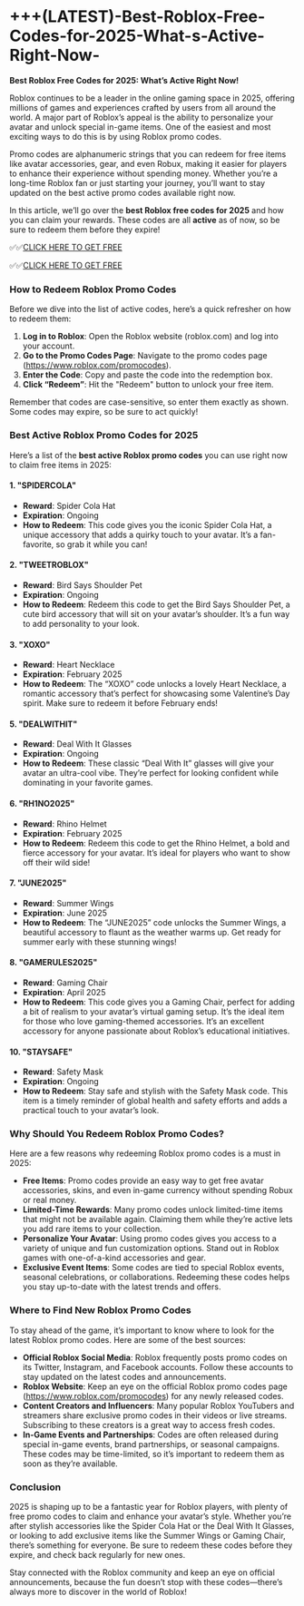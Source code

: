 # +++(LATEST)-Best-Roblox-Free-Codes-for-2025-What-s-Active-Right-Now-

**Best Roblox Free Codes for 2025: What’s Active Right Now!**

Roblox continues to be a leader in the online gaming space in 2025, offering millions of games and experiences crafted by users from all around the world. A major part of Roblox’s appeal is the ability to personalize your avatar and unlock special in-game items. One of the easiest and most exciting ways to do this is by using Roblox promo codes.

Promo codes are alphanumeric strings that you can redeem for free items like avatar accessories, gear, and even Robux, making it easier for players to enhance their experience without spending money. Whether you’re a long-time Roblox fan or just starting your journey, you’ll want to stay updated on the best active promo codes available right now.

In this article, we’ll go over the **best Roblox free codes for 2025** and how you can claim your rewards. These codes are all **active** as of now, so be sure to redeem them before they expire!

✅✅[CLICK HERE TO GET FREE](https://tinyurl.com/f5a9kmyc)

✅✅[CLICK HERE TO GET FREE](https://tinyurl.com/f5a9kmyc)

### How to Redeem Roblox Promo Codes

Before we dive into the list of active codes, here’s a quick refresher on how to redeem them:

1. **Log in to Roblox**: Open the Roblox website (roblox.com) and log into your account.
2. **Go to the Promo Codes Page**: Navigate to the promo codes page (https://www.roblox.com/promocodes).
3. **Enter the Code**: Copy and paste the code into the redemption box.
4. **Click “Redeem”**: Hit the "Redeem" button to unlock your free item.

Remember that codes are case-sensitive, so enter them exactly as shown. Some codes may expire, so be sure to act quickly!

### Best Active Roblox Promo Codes for 2025

Here’s a list of the **best active Roblox promo codes** you can use right now to claim free items in 2025:

#### 1. **"SPIDERCOLA"**
   - **Reward**: Spider Cola Hat
   - **Expiration**: Ongoing
   - **How to Redeem**: This code gives you the iconic Spider Cola Hat, a unique accessory that adds a quirky touch to your avatar. It’s a fan-favorite, so grab it while you can!

#### 2. **"TWEETROBLOX"**
   - **Reward**: Bird Says Shoulder Pet
   - **Expiration**: Ongoing
   - **How to Redeem**: Redeem this code to get the Bird Says Shoulder Pet, a cute bird accessory that will sit on your avatar’s shoulder. It’s a fun way to add personality to your look.

#### 3. **"XOXO"**
   - **Reward**: Heart Necklace
   - **Expiration**: February 2025
   - **How to Redeem**: The “XOXO” code unlocks a lovely Heart Necklace, a romantic accessory that’s perfect for showcasing some Valentine’s Day spirit. Make sure to redeem it before February ends!


#### 5. **"DEALWITHIT"**
   - **Reward**: Deal With It Glasses
   - **Expiration**: Ongoing
   - **How to Redeem**: These classic “Deal With It” glasses will give your avatar an ultra-cool vibe. They’re perfect for looking confident while dominating in your favorite games.

#### 6. **"RH1NO2025"**
   - **Reward**: Rhino Helmet
   - **Expiration**: February 2025
   - **How to Redeem**: Redeem this code to get the Rhino Helmet, a bold and fierce accessory for your avatar. It’s ideal for players who want to show off their wild side!

#### 7. **"JUNE2025"**
   - **Reward**: Summer Wings
   - **Expiration**: June 2025
   - **How to Redeem**: The “JUNE2025” code unlocks the Summer Wings, a beautiful accessory to flaunt as the weather warms up. Get ready for summer early with these stunning wings!

#### 8. **"GAMERULES2025"**
   - **Reward**: Gaming Chair
   - **Expiration**: April 2025
   - **How to Redeem**: This code gives you a Gaming Chair, perfect for adding a bit of realism to your avatar’s virtual gaming setup. It’s the ideal item for those who love gaming-themed accessories.
 It’s an excellent accessory for anyone passionate about Roblox’s educational initiatives.

#### 10. **"STAYSAFE"**
   - **Reward**: Safety Mask
   - **Expiration**: Ongoing
   - **How to Redeem**: Stay safe and stylish with the Safety Mask code. This item is a timely reminder of global health and safety efforts and adds a practical touch to your avatar’s look.

### Why Should You Redeem Roblox Promo Codes?

Here are a few reasons why redeeming Roblox promo codes is a must in 2025:

- **Free Items**: Promo codes provide an easy way to get free avatar accessories, skins, and even in-game currency without spending Robux or real money.
- **Limited-Time Rewards**: Many promo codes unlock limited-time items that might not be available again. Claiming them while they’re active lets you add rare items to your collection.
- **Personalize Your Avatar**: Using promo codes gives you access to a variety of unique and fun customization options. Stand out in Roblox games with one-of-a-kind accessories and gear.
- **Exclusive Event Items**: Some codes are tied to special Roblox events, seasonal celebrations, or collaborations. Redeeming these codes helps you stay up-to-date with the latest trends and offers.

### Where to Find New Roblox Promo Codes

To stay ahead of the game, it’s important to know where to look for the latest Roblox promo codes. Here are some of the best sources:

- **Official Roblox Social Media**: Roblox frequently posts promo codes on its Twitter, Instagram, and Facebook accounts. Follow these accounts to stay updated on the latest codes and announcements.
- **Roblox Website**: Keep an eye on the official Roblox promo codes page (https://www.roblox.com/promocodes) for any newly released codes.
- **Content Creators and Influencers**: Many popular Roblox YouTubers and streamers share exclusive promo codes in their videos or live streams. Subscribing to these creators is a great way to access fresh codes.
- **In-Game Events and Partnerships**: Codes are often released during special in-game events, brand partnerships, or seasonal campaigns. These codes may be time-limited, so it’s important to redeem them as soon as they’re available.

### Conclusion

2025 is shaping up to be a fantastic year for Roblox players, with plenty of free promo codes to claim and enhance your avatar’s style. Whether you’re after stylish accessories like the Spider Cola Hat or the Deal With It Glasses, or looking to add exclusive items like the Summer Wings or Gaming Chair, there’s something for everyone. Be sure to redeem these codes before they expire, and check back regularly for new ones.

Stay connected with the Roblox community and keep an eye on official announcements, because the fun doesn’t stop with these codes—there’s always more to discover in the world of Roblox!
